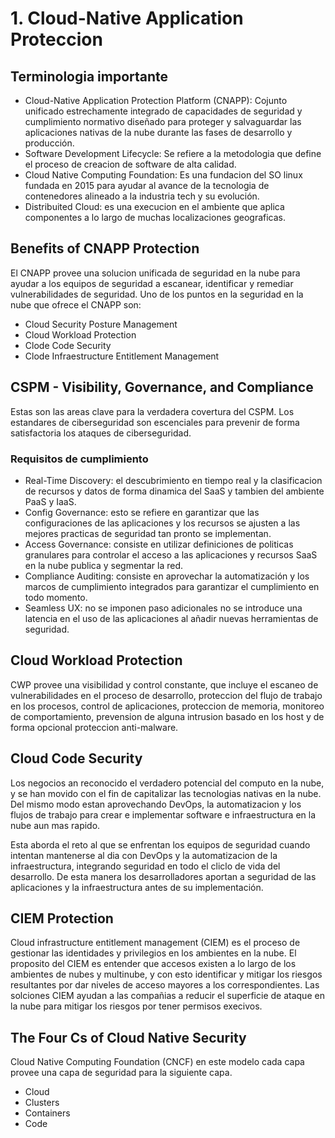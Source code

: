 # 1. Cloud-Native Application Proteccion

## Terminologia importante

* Cloud-Native Application Protection Platform (CNAPP): Cojunto unificado estrechamente integrado de capacidades de seguridad y cumplimiento normativo diseñado para proteger y salvaguardar las aplicaciones nativas de la nube durante las fases de desarrollo y producción. 
* Software Development Lifecycle: Se refiere a la metodologia que define el proceso de creacion de software de alta calidad.
* Cloud Native Computing Foundation: Es una fundacion del SO linux fundada en 2015 para ayudar al avance de la tecnologia de contenedores alineado a la industria tech y su evolución.  
* Distribuited Cloud: es una execucion en el ambiente que aplica componentes a lo largo de muchas localizaciones geograficas.

## Benefits of CNAPP Protection

El CNAPP provee una solucion unificada de seguridad en la nube para ayudar a los equipos de seguridad a escanear, identificar y remediar vulnerabilidades de seguridad. Uno de los puntos en la seguridad en la nube que ofrece el CNAPP son: 

* Cloud Security Posture Management
* Cloud Workload Protection
* Clode Code Security
* Clode Infraestructure Entitlement Management

## CSPM - Visibility, Governance, and Compliance

Estas son las areas clave para la verdadera covertura del CSPM. Los estandares de ciberseguridad son escenciales para prevenir de forma satisfactoria los ataques de ciberseguridad. 

### Requisitos de cumplimiento

* Real-Time Discovery: el descubrimiento en tiempo real y la clasificacion de recursos y datos de forma dinamica del SaaS y tambien del ambiente PaaS y IaaS.
* Config Governance: esto se refiere en garantizar que las configuraciones de las aplicaciones y los recursos se ajusten a las mejores practicas de seguridad tan pronto se implementan. 
* Access Governance: consiste en utilizar definiciones de politicas granulares para controlar el acceso a las aplicaciones y recursos SaaS en la nube publica y segmentar la red. 
* Compliance Auditing: consiste en aprovechar la automatización y los marcos de cumplimiento integrados para garantizar el cumplimiento en todo momento. 
* Seamless UX: no se imponen paso adicionales  no se introduce una latencia en el uso de las aplicaciones al añadir nuevas herramientas de seguridad.

## Cloud Workload Protection

CWP provee una visibilidad y control constante, que incluye el escaneo de vulnerabilidades en el proceso de desarrollo, proteccion del flujo de trabajo en los procesos, control de aplicaciones, proteccion de memoria, monitoreo de comportamiento, prevension de alguna intrusion basado en los host y de forma opcional proteccion anti-malware. 

## Cloud Code Security

Los negocios an reconocido el verdadero potencial del computo en la nube, y se han movido con el fin de capitalizar las tecnologias nativas en la nube. Del mismo modo estan aprovechando DevOps, la automatizacion y los flujos de trabajo para crear e implementar software e infraestructura en la nube aun mas rapido. 

Esta aborda el reto al que se enfrentan los equipos de seguridad cuando intentan mantenerse al dia con DevOps y la automatizacion de la infraestructura, integrando seguridad en todo el cliclo de vida del desarrollo. De esta manera los desarrolladores aportan a seguridad de las aplicaciones y la infraestructura antes de su implementación. 

## CIEM Protection

Cloud infrastructure entitlement management (CIEM) es el proceso de gestionar las identidades y privilegios en los ambientes en la nube. El proposito del CIEM es entender que accesos existen a lo largo de los ambientes de nubes y multinube, y con esto identificar y mitigar los riesgos resultantes por dar niveles de acceso mayores a los correspondientes. Las solciones CIEM ayudan a las compañias a reducir el superficie de ataque en la nube para mitigar los riesgos por tener permisos execivos. 

## The Four Cs of Cloud Native Security

Cloud Native Computing Foundation (CNCF) en este modelo cada capa provee una capa de seguridad para la siguiente capa. 

* Cloud
* Clusters
* Containers
* Code

